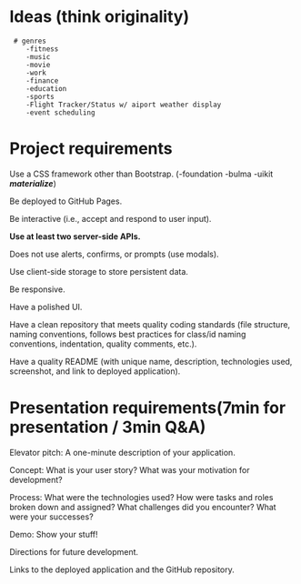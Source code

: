 # Ideas (think originality)

     # genres
        -fitness
        -music
        -movie
        -work
        -finance
        -education
        -sports
        -Flight Tracker/Status w/ aiport weather display
        -event scheduling

# Project requirements

Use a CSS framework other than Bootstrap.
(-foundation
-bulma
-uikit
**_materialize_**)

Be deployed to GitHub Pages.

Be interactive (i.e., accept and respond to user input).

**Use at least two server-side APIs.**

Does not use alerts, confirms, or prompts (use modals).

Use client-side storage to store persistent data.

Be responsive.

Have a polished UI.

Have a clean repository that meets quality coding standards (file structure, naming conventions, follows best practices for class/id naming conventions, indentation, quality comments, etc.).

Have a quality README (with unique name, description, technologies used, screenshot, and link to deployed application).

# Presentation requirements(7min for presentation / 3min Q&A)

Elevator pitch: A one-minute description of your application.

Concept: What is your user story? What was your motivation for development?

Process: What were the technologies used? How were tasks and roles broken down and assigned? What challenges did you encounter? What were your successes?

Demo: Show your stuff!

Directions for future development.

Links to the deployed application and the GitHub repository.

